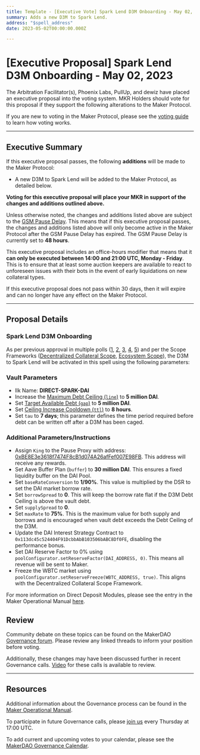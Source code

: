 ```yaml
---
title: Template - [Executive Vote] Spark Lend D3M Onboarding - May 02, 2023
summary: Adds a new D3M to Spark Lend.
address: "$spell_address"
date: 2023-05-02T00:00:00.000Z

---
```

# [Executive Proposal] Spark Lend D3M Onboarding - May 02, 2023

The Arbitration Facilitator(s), Phoenix Labs, PullUp, and dewiz have placed an executive proposal into the voting system. MKR Holders should vote for this proposal if they support the following alterations to the Maker Protocol.

If you are new to voting in the Maker Protocol, please see the [voting guide](https://manual.makerdao.com/governance/voting-in-makerdao/on-chain-governance) to learn how voting works.

---

## Executive Summary

If this executive proposal passes, the following **additions** will be made to the Maker Protocol:
- A new D3M to Spark Lend will be added to the Maker Protocol, as detailed below.

**Voting for this executive proposal will place your MKR in support of the changes and additions outlined above.**

Unless otherwise noted, the changes and additions listed above are subject to the [GSM Pause Delay](https://manual.makerdao.com/parameter-index/core/param-gsm-pause-delay). This means that if this executive proposal passes, the changes and additions listed above will only become active in the Maker Protocol after the GSM Pause Delay has expired. The GSM Pause Delay is currently set to **48 hours**.

This executive proposal includes an office-hours modifier that means that it **can only be executed between 14:00 and 21:00 UTC, Monday - Friday**. This is to ensure that at least some auction keepers are available to react to unforeseen issues with their bots in the event of early liquidations on new collateral types.

If this executive proposal does not pass within 30 days, then it will expire and can no longer have any effect on the Maker Protocol.

---

## Proposal Details

### Spark Lend D3M Onboarding

As per previous approval in multiple polls ([1](https://vote.makerdao.com/polling/QmRZAMq2), [2](https://vote.makerdao.com/polling/QmTiALcZ), [3](https://vote.makerdao.com/polling/QmYBegVf), [4](https://vote.makerdao.com/polling/QmTJBUXJ), [5](https://vote.makerdao.com/polling/QmRxNdG7)) and per the Scope Frameworks ([Decentralized Collateral Scope](https://mips.makerdao.com/mips/details/MIP104), [Ecosystem Scope](https://mips.makerdao.com/mips/details/MIP106)), the D3M to Spark Lend will be activated in this spell using the following parameters:

### Vault Parameters

* Ilk Name: **DIRECT-SPARK-DAI**
* Increase the [Maximum Debt Ceiling (`line`)](https://manual.makerdao.com/module-index/module-dciam#maximum-debt-ceiling-line) to **5 million DAI**.
* Set [Target Available Debt (`gap`)](https://manual.makerdao.com/module-index/module-dciam#target-available-debt-gap) to **5 million DAI**.
* Set [Ceiling Increase Cooldown (`ttl`)](https://manual.makerdao.com/module-index/module-dciam#ceiling-increase-cooldown-ttl) to **8 hours**.
* Set `tau` to **7 days**; this parameter defines the time period required before debt can be written off after a D3M has been caged.

### Additional Parameters/Instructions

* Assign `King` to the Pause Proxy with address: [0xBE8E3e3618f7474F8cB1d074A26afFef007E98FB](https://etherscan.io/address/0xbe8e3e3618f7474f8cb1d074a26affef007e98fb). This address will receive any rewards.
* Set Aave Buffer Plan (`buffer`) to **30 million DAI**. This ensures a fixed liquidity buffer on the DAI Pool.
* Set `baseRateConversion` to **1/90%**. This value is multiplied by the DSR to set the DAI market borrow rate.
* Set `borrowSpread` to **0**. This will keep the borrow rate flat if the D3M Debt Ceiling is above the vault debt.
* Set `supplySpread` to **0**.
* Set `maxRate` to **75%**. This is the maximum value for both supply and borrows and is encouraged when vault debt exceeds the Debt Ceiling of the D3M.
* Update the DAI Interest Strategy Contract to `0x113dc45c524404F91DcbbAbB103506bABC8Df0FE`, disabling the performance bonus.
* Set DAI Reserve Factor to 0% using `poolConfigurator.setReserveFactor(DAI_ADDRESS, 0)`. This means all revenue will be sent to Maker.
* Freeze the WBTC market using `poolConfigurator.setReserveFreeze(WBTC_ADDRESS, true)`. This aligns with the Decentralized Collateral Scope Framework.

For more information on Direct Deposit Modules, please see the entry in the Maker Operational Manual [here](https://manual.makerdao.com/module-index/module-dai-direct-deposit).
	
## Review

Community debate on these topics can be found on the MakerDAO [Governance forum](https://forum.makerdao.com/). Please review any linked threads to inform your position before voting.

Additionally, these changes may have been discussed further in recent Governance calls. [Video](https://www.youtube.com/playlist?list=PLLzkWCj8ywWNq5-90-Id6VPSsrk4OWVan) for these calls is available to review.

---

## Resources

Additional information about the Governance process can be found in the [Maker Operational Manual](https://manual.makerdao.com).

To participate in future Governance calls, please [join us](https://forum.makerdao.com/tag/pubcall-:-governance-and-risk) every Thursday at 17:00 UTC.

To add current and upcoming votes to your calendar, please see the [MakerDAO Governance Calendar](https://manual.makerdao.com/makerdao/calendars/governance-calendar).
